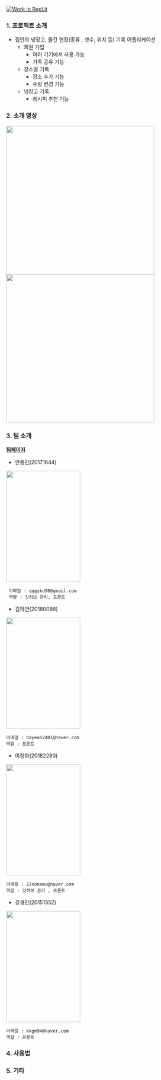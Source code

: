 [![Work in Repl.it](https://classroom.github.com/assets/work-in-replit-14baed9a392b3a25080506f3b7b6d57f295ec2978f6f33ec97e36a161684cbe9.svg)](https://classroom.github.com/online_ide?assignment_repo_id=380312&assignment_repo_type=GroupAssignmentRepo)






### 1. 프로젝트 소개

- 집안의 냉장고, 물건 현황(종류 , 갯수, 위치 등) 기록 어플리케이션
  - 회원 가입 
    - 여러 기기에서 사용 가능
    - 가족 공유 기능
  - 장소별 기록
    - 장소 추가 기능
    - 수량 변경 기능
  - 냉장고 기록
    - 레시피 추천 기능
    

### 2. 소개 영상

<img src = "https://user-images.githubusercontent.com/73538957/110810764-73eecf80-82c9-11eb-9122-71162335cf61.png" width="400px">

<img src = "https://user-images.githubusercontent.com/73538957/110810933-9a146f80-82c9-11eb-9a8c-dc68fbe8bda2.png" width="400px">

### 3. 팀 소개

[**팀페이지**](https://kookmin-sw.github.io/capstone-2021-36/)


- 안중민(20171644)
  
 <img src = "https://user-images.githubusercontent.com/73538957/110902317-0d10fb00-8349-11eb-9868-38bff6f675e0.png" width="200px" height="300px">


```
 이메일 : qqqskd98@gmail.com
 역할 : 깃허브 관리, 프론트
```
 

- 김하연(20180086)

<img src = "https://user-images.githubusercontent.com/73538957/110902572-74c74600-8349-11eb-9dd5-469cad39c5f9.png" width="200px" height="300px">

```
이메일 : hayeon2401@naver.com
역할 : 프론트
```


- 여정화(20182280)

<img src = "https://user-images.githubusercontent.com/73538957/110902700-a3452100-8349-11eb-9b4d-08e1e8c3fd7e.png" width="200px" height="300px">

```
이메일 : 22sonamu@naver.com
역할 : 깃허브 관리 , 프론트
```

- 강경민(20151352)


<img src = "https://user-images.githubusercontent.com/73538957/110902819-cd96de80-8349-11eb-9d9d-87a78f9a1a1a.png" width="200px" height="300px">

```
이메일 : kkgm94@naver.com
역할 : 프론트
```


### 4. 사용법



### 5. 기타




